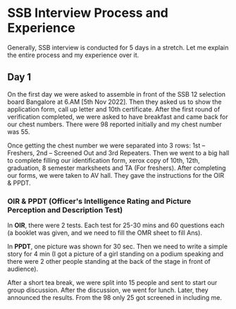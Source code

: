 # SSB Interview Process and Experience

Generally, SSB interview is conducted for 5 days in a stretch. Let me explain the entire process and my experience over it.

## Day 1
On the first day we were asked to assemble in front of the SSB 12 selection board Bangalore at 6.AM [5th Nov 2022]. Then they asked us to show the application form, call up letter and 10th certificate. After the first round of verification completed, we were asked to have breakfast and came back for our chest numbers. There were 98 reported initially and my chest number was 55.

Once getting the chest number we were separated into 3 rows: 1st – Freshers, 2nd – Screened Out and 3rd Repeaters. Then we went to a big hall to complete filling our identification form, xerox copy of 10th, 12th, graduation, 8 semester marksheets and TA (For freshers). After completing our forms, we were taken to AV hall. They gave the instructions for the OIR & PPDT.

### OIR & PPDT (Officer's Intelligence Rating and Picture Perception and Description Test)

In **OIR**, there were 2 tests. Each test for 25-30 mins and 60 questions each (a booklet was given, and we need to fill the OMR sheet to fill Ans).

In **PPDT**, one picture was shown for 30 sec. Then we need to write a simple story for 4 min (I got a picture of a girl standing on a podium speaking and there were 2 other people standing at the back of the stage in front of audience).

After a short tea break, we were split into 15 people and sent to start our group discussion. After the discussion, we went for lunch. Later, they announced the results. From the 98 only 25 got screened in including me.
